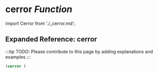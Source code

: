 # **cerror** *Function*

import Cerror from './_cerror.md';

<Cerror />

## Expanded Reference: cerror

:::tip
TODO: Please contribute to this page by adding explanations and examples
:::

```lisp
(cerror )
```
